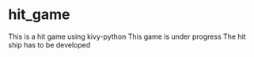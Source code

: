 # hit_game
This is a hit game using kivy-python
This game is under progress
The hit ship has to be developed
